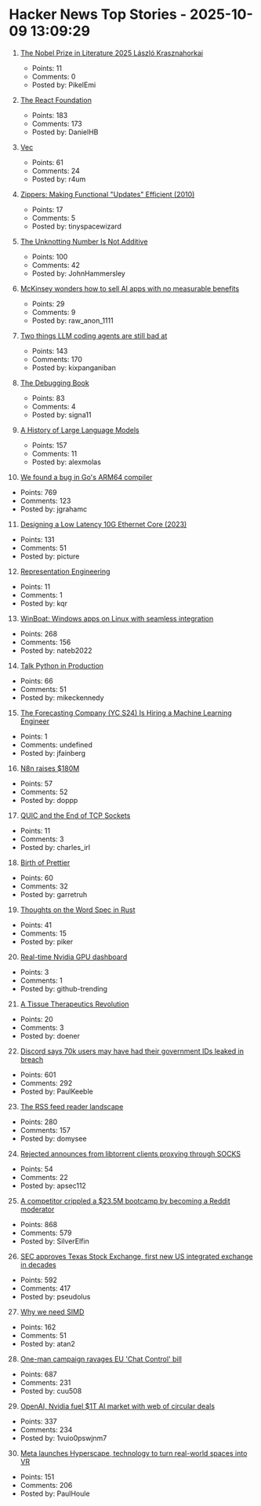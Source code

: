 # Hacker News Top Stories - 2025-10-09 13:09:29

1. [The Nobel Prize in Literature 2025 László Krasznahorkai](https://www.nobelprize.org/prizes/literature/2025/press-release/)
   - Points: 11
   - Comments: 0
   - Posted by: PikelEmi

2. [The React Foundation](https://engineering.fb.com/2025/10/07/open-source/introducing-the-react-foundation-the-new-home-for-react-react-native/)
   - Points: 183
   - Comments: 173
   - Posted by: DanielHB

3. [Vec<T>](https://marma.dev/articles/2025/under-the-hood-vec-t)
   - Points: 61
   - Comments: 24
   - Posted by: r4um

4. [Zippers: Making Functional "Updates" Efficient (2010)](http://www.goodmath.org/blog/2010/01/13/zippers-making-functional-updates-efficient/)
   - Points: 17
   - Comments: 5
   - Posted by: tinyspacewizard

5. [The Unknotting Number Is Not Additive](https://divisbyzero.com/2025/10/08/the-unknotting-number-is-not-additive/)
   - Points: 100
   - Comments: 42
   - Posted by: JohnHammersley

6. [McKinsey wonders how to sell AI apps with no measurable benefits](https://www.theregister.com/2025/10/09/mckinsey_ai_monetization/)
   - Points: 29
   - Comments: 9
   - Posted by: raw_anon_1111

7. [Two things LLM coding agents are still bad at](https://kix.dev/two-things-llm-coding-agents-are-still-bad-at/)
   - Points: 143
   - Comments: 170
   - Posted by: kixpanganiban

8. [The Debugging Book](https://www.debuggingbook.org/)
   - Points: 83
   - Comments: 4
   - Posted by: signa11

9. [A History of Large Language Models](https://gregorygundersen.com/blog/2025/10/01/large-language-models/)
   - Points: 157
   - Comments: 11
   - Posted by: alexmolas

10. [We found a bug in Go's ARM64 compiler](https://blog.cloudflare.com/how-we-found-a-bug-in-gos-arm64-compiler/)
   - Points: 769
   - Comments: 123
   - Posted by: jgrahamc

11. [Designing a Low Latency 10G Ethernet Core (2023)](https://ttchisholm.github.io/ethernet/2023/05/01/designing-10g-eth-1.html)
   - Points: 131
   - Comments: 51
   - Posted by: picture

12. [Representation Engineering](https://vgel.me/posts/representation-engineering/)
   - Points: 11
   - Comments: 1
   - Posted by: kqr

13. [WinBoat: Windows apps on Linux with seamless integration](https://www.winboat.app/)
   - Points: 268
   - Comments: 156
   - Posted by: nateb2022

14. [Talk Python in Production](https://talkpython.fm/books/python-in-production)
   - Points: 66
   - Comments: 51
   - Posted by: mikeckennedy

15. [The Forecasting Company (YC S24) Is Hiring a Machine Learning Engineer](https://www.ycombinator.com/companies/the-forecasting-company/jobs/cXJzAhA-founding-machine-learning-engineer)
   - Points: 1
   - Comments: undefined
   - Posted by: jfainberg

16. [N8n raises $180M](https://blog.n8n.io/series-c/)
   - Points: 57
   - Comments: 52
   - Posted by: doppp

17. [QUIC and the End of TCP Sockets](https://codemia.io/blog/path/QUIC-and-the-End-of-TCP-Sockets-How-User-Space-Transport-Rewrites-Flow-Control)
   - Points: 11
   - Comments: 3
   - Posted by: charles_irl

18. [Birth of Prettier](https://blog.vjeux.com/2025/javascript/birth-of-prettier.html)
   - Points: 60
   - Comments: 32
   - Posted by: garretruh

19. [Thoughts on the Word Spec in Rust](https://tritium.legal/blog/word)
   - Points: 41
   - Comments: 15
   - Posted by: piker

20. [Real-time Nvidia GPU dashboard](https://github.com/psalias2006/gpu-hot)
   - Points: 3
   - Comments: 1
   - Posted by: github-trending

21. [A Tissue Therapeutics Revolution](https://cutiss.swiss/)
   - Points: 20
   - Comments: 3
   - Posted by: doener

22. [Discord says 70k users may have had their government IDs leaked in breach](https://www.theverge.com/news/797051/discord-government-ids-leaked-data-breach)
   - Points: 601
   - Comments: 292
   - Posted by: PaulKeeble

23. [The RSS feed reader landscape](https://lighthouseapp.io/blog/feed-reader-deep-dive)
   - Points: 280
   - Comments: 157
   - Posted by: domysee

24. [Rejected announces from libtorrent clients proxying through SOCKS](https://catgirl.online/2025/10/01/libtorrent-socks-woes)
   - Points: 54
   - Comments: 22
   - Posted by: apsec112

25. [A competitor crippled a $23.5M bootcamp by becoming a Reddit moderator](https://larslofgren.com/codesmith-reddit-reputation-attack/)
   - Points: 868
   - Comments: 579
   - Posted by: SilverElfin

26. [SEC approves Texas Stock Exchange, first new US integrated exchange in decades](https://www.cbsnews.com/texas/news/sec-approves-texas-stock-exchange-txse/)
   - Points: 592
   - Comments: 417
   - Posted by: pseudolus

27. [Why we need SIMD](https://parallelprogrammer.substack.com/p/why-we-need-simd-the-real-reason)
   - Points: 162
   - Comments: 51
   - Posted by: atan2

28. [One-man campaign ravages EU 'Chat Control' bill](https://www.politico.eu/article/one-man-spam-campaign-ravages-eu-chat-control-bill-fight-chat-control/)
   - Points: 687
   - Comments: 231
   - Posted by: cuu508

29. [OpenAI, Nvidia fuel $1T AI market with web of circular deals](https://www.bloomberg.com/news/features/2025-10-07/openai-s-nvidia-amd-deals-boost-1-trillion-ai-boom-with-circular-deals)
   - Points: 337
   - Comments: 234
   - Posted by: 1vuio0pswjnm7

30. [Meta launches Hyperscape, technology to turn real-world spaces into VR](https://techcrunch.com/2025/09/17/meta-launches-hyperscape-technology-to-turn-real-world-spaces-into-vr/)
   - Points: 151
   - Comments: 206
   - Posted by: PaulHoule

